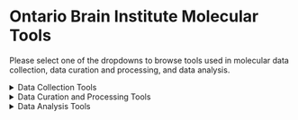 # Ontario Brain Institute Molecular Tools

Please select one of the dropdowns to browse tools used in molecular data collection, data curation and processing, and data analysis.

<details><summary>Data Collection Tools</summary>
&nbsp 
    
| Tool/Pipeline | Description | Requirements | Compute Location | Research Program(s) |
| ---------------- | ----------- | --------------------------- | ----------- | ---------|
| [LabKey](https://www.labkey.com/) | Software used for life science data management. Data is collected in data form. <details><summary>License</summary>Apache Version 2.0</details> <details><summary>Tool Citation(s)</summary>**General Use**: Nelson EK, Piehler B, Eckels J, Rauch A, Bellew M, Hussey P, Ramsay S, Nathe C, Lum K, Krouse K, Stearns D, Connolly B, Skillman T, Igra M. LabKey Server: An open source platform for scientific data integration, analysis and collaboration. BMC Bioinformatics 2011 Mar 9; 12(1): 71. <br></br> **Proteomics**: Rauch A, Bellew M, Eng J, Fitzgibbon M, Holzman T, Hussey P, Igra M, Maclean B, Lin CW, Detter A, Fang R, Faca V, Gafken P, Zhang H, Whitaker J, States D, Hanash S, Paulovich A, McIntosh MW: Computational Proteomics Analysis System (CPAS):  An Extensible, Open-Source Analytic System for Evaluating and Publishing Proteomic Data and High Throughput Biological Experiments. Journal of Proteome Research 2006, 5:112-121. <br></br> **Flow**: Shulman N, Bellew M, Snelling G, Carter D, Huang Y, Li H, Self SG, McElrath MJ, De Rosa SC: Development of an automated analysis system for data from flow cytometric intracellular cytokine staining assays from clinical vaccine trials. Cytometry 2008, 73A:847-856.</details>| N/A | [Brain-CODE](https://www.braincode.ca/) | CAN-BIND |
| [ClinVar](https://www.ncbi.nlm.nih.gov/clinvar/) | Scientifically supported public archive of reports of the relationships among human variations and phenotypes <details><summary>Tool Citation(s)</summary>Landrum MJ, Lee JM, Benson M, Brown GR, Chao C, Chitipiralla S, Gu B, Hart J, Hoffman D, Jang W, Karapetyan K, Katz K, Liu C, Maddipatla Z, Malheiro A, McDaniel K, Ovetsky M, Riley G, Zhou G, Holmes JB, Kattman BL, Maglott DR. ClinVar: improving access to variant interpretations and supporting evidence. Nucleic Acids Res . 2018 Jan 4. PubMed PMID: 29165669 </details> <details><summary>Relevant Publications</summary>[Landrum et al., 2018](https://doi.org/10.1093/nar/gkx1153), [Carvalho-Silva et al., 2019](https://doi.org/10.1093/nar/gky1133), [Landrum et al., 2020](https://doi.org/10.1093/nar/gkz972), [Piñero et al., 2020](https://doi.org/10.1093/nar/gkz1021)</details> | N/A | Web-based| EpLink |
| [OMIM](https://www.omim.org/)| A comprehensive manual of human genes and genetic phenotypes <details><summary>Tool Citation(s)</summary>Online Mendelian Inheritance in Man, OMIM®. McKusick-Nathans Institute of Genetic Medicine, Johns Hopkins University (Baltimore, MD), {date}. World Wide Web URL: https://omim.org/ <br></br> Details on how to cite specific articles from OMIM can be found [here](https://www.omim.org/help/faq#1_8:~:text=Citing%20a%20specific%20entry%20in%20OMIM%3A)</details> <details><summary>Relevant Publications</summary>[Hamosh et al., 2005](https://doi.org/10.1093/nar/gki033), [McKusick, 2007](https://doi.org/10.1086/514346), [Amberger et al., 2015](https://doi.org/10.1093/nar/gku1205), [Amberger et al., 2019](https://doi.org/10.1093/nar/gky1151)</details>| N/A |  Web-based | EpLink |
| [Varsome](https://varsome.com/) | A variant knowledge community, data aggregator, and variant data discovery tool <details><summary>Tool Citation(s)</summary>VarSome: the human genomic variant search engine, Christos Kopanos, Vasilis Tsiolkas, Alexandros Kouris, Charles E Chapple, Monica Albarca Aguilera, Richard Meyer, Andreas Massouras, Bioinformatics, Volume 35, Issue 11, 1 June 2019, Pages 1978–1980, https://doi.org/10.1093/bioinformatics/bty897 </details><details><summary>Relevant Publications</summary>[Kopanos et al., 2019](https://doi.org/10.1093/bioinformatics/bty897), [Kumar et al., 2019](https://doi.org/10.1016/j.parkreldis.2019.11.004), [Marcelino-Rodriguez et al., 2019](https://www.frontiersin.org/articles/10.3389/fgene.2019.00900), [Yap et al., 2020](https://doi.org/10.1158/2159-8290.CD-20-0163)</details>| N/A |  Web-based | EpLink |
 
</details>

<details><summary>Data Curation and Processing Tools</summary>
&nbsp
    
| Tool/Pipeline | Description | Requirements | Compute Location | Research Program(s) |
| ---------------- | ----------- | --------------------------- | ----------- | ---------|
| [Plink](https://github.com/GELOG/plink) | genome association analysis toolset that can be used to conduct a range of large scale analyses <details><summary>License</summary>GNU General Public License Version 2.0</details> <details><summary>Tool Citation(s)</summary>Purcell S, Neale B, Todd-Brown K, Thomas L, Ferreira MAR, Bender D, Maller J, Sklar P, de Bakker PIW, Daly MJ & Sham PC (2007) PLINK: a toolset for whole-genome association and population-based linkage analysis. American Journal of Human Genetics, 81. </br><br>PLINK: Whole genome data analysis toolset. (n.d.). Retrieved August 4, 2022, from https://zzz.bwh.harvard.edu/plink/</details> <details><summary>Relevant Publications</summary>[Ge et al., 2009](https://doi.org/10.1038/nature08309), [Purcell et al., 2009](https://doi.org/10.1038/nature08185), [Yang et al., 2010](https://doi.org/10.1038/ng.608), [Yang et al., 2011](https://doi.org/10.1016/j.ajhg.2010.11.011)</details>| N/A | At the lab &nbsp;&nbsp;&nbsp;&nbsp;&nbsp;&nbsp;&nbsp;&nbsp;&nbsp;&nbsp;&nbsp;&nbsp;&nbsp;&nbsp;&nbsp; | CAN-BIND, ONDRI |
| [IMPUTE](https://mathgen.stats.ox.ac.uk/impute/impute_v2.html) | Computer program used for whole-genome imputation. <details><summary>License</summary> [Academic Use License](https://jmarchini.org/licence/)</details> <details><summary>Tool Citation(s)</summary>B. N. Howie, P. Donnelly, and J. Marchini (2009) A flexible and accurate genotype imputation method for the next generation of genome-wide association studies. PLoS Genetics 5(6): e1000529 [Open Access Article] [Supplementary Material] </details> <details><summary>Relevant Publications</summary>[B. N. Howie et al., 2009](https://doi.org/10.1371/journal.pgen.1000529), [Marchini & Howie, 2010](https://doi.org/10.1038/nrg2796), [B. Howie et al., 2011](https://doi.org/10.1534/g3.111.001198), [B. Howie et al., 2012](https://doi.org/10.1038/ng.2354)</details>| Currently only available for Mac and Linux operating systems. | At the lab | CAN-BIND |
| [Agilent 2200 Tapestation](https://www.agilent.com/en/product/automated-electrophoresis/tapestation-systems/tapestation-software/2200-tapestation-software-228269) | Software used for RNA Integrity checks. <details><summary>License</summary> Limited Use Label License</details> <details><summary>Tool Citation(s)</summary>2200 TapeStation Instrument (RRID:SCR_014994)</details> <details><summary>Relevant Publications</summary>[Padmanaban et al., 2013](https://www.agilent.com/cs/library/technicaloverviews/public/5991-6629EN.pdf), [Lu et al., 2020](https://www.frontiersin.org/articles/10.3389/fcimb.2020.00097), [Owonikoko et al., 2021](https://doi.org/10.1016/j.jtho.2020.11.006), [Yrondi et al., 2021](https://doi.org/10.1038/s41398-021-01592-4)</details>| N/A | At the lab | CAN-BIND |
| [Illumina HiSeq4000](https://www.illumina.com/systems/sequencing-platforms/hiseq-3000-4000.html) (discontinued)| Tool used for RNA sequencing. <details><summary>License</summary> Limited Use Label License</details> <details><summary>Tool Citation(s)</summary>Illumina HiSeq 3000/HiSeq 4000 System (RRID:SCR_016386)</details> <details><summary>Relevant Publications</summary>[Sinha et al., 2017](https://doi.org/10.1101/125724), [Zhu et al., 2018](https://doi.org/10.1186/s13007-018-0337-0), [Jeon et al., 2019](https://doi.org/10.5808/GI.2019.17.3.e32), [Yrondi et al., 2021](https://doi.org/10.1038/s41398-021-01592-4)</details>| N/A | At the lab | CAN-BIND |
| [FASTXToolkit Trimmomatic](http://hannonlab.cshl.edu/fastx_toolkit/) | Tool used for quality and adapter trimming. <details><summary>License</summary> GNU General Public License Version 3.0 </details> <details><summary>Tool Citation(s)</summary>Bolger, A. M., Lohse, M., & Usadel, B. (2014). Trimmomatic: A flexible trimmer for Illumina Sequence Data. Bioinformatics, btu170.</details> <details><summary>Relevant Publications</summary>[Bolger et al., 2014](https://doi.org/10.1093/bioinformatics/btu170), [Mallick, 2016](https://doi.org/10.4172/2153-0602.1000e124), [Yrondi et al., 2021](https://doi.org/10.1038/s41398-021-01592-4), [Abdul et al., 2022](https://www.researchgate.net/profile/Mohammad-Al-Maeni/publication/358741881_Generation_and_Manipulation_of_Next_Generation_Sequencing_A_Review/links/621324acf02286737cb11b96/Generation-and-Manipulation-of-Next-Generation-Sequencing-A-Review.pdf)</details>| N/A | At the lab | CAN-BIND |
| [Tophat2 - bowtie2](http://bowtie-bio.sourceforge.net/bowtie2/index.shtml) | Tool used to align the cleaned reads to reference genome (GRCh38). <details><summary>License</summary> GNU General Public License Version 3.0 </details> <details><summary>Tool Citation(s)</summary>Langmead B, Salzberg S. Fast gapped-read alignment with Bowtie 2. Nature Methods. 2012, 9:357-359.</details> <details><summary>Relevant Publications</summary>[Langmead & Salzberg, 2012](https://doi.org/10.1038/nmeth.1923), [Langdon, 2013](https://doi.org/10.1145/2464576.2480772), [Misale, 2014](https://doi.org/10.1109/PDP.2014.50), [Langdon, 2015](https://doi.org/10.1186/s13040-014-0034-0), [Yrondi et al., 2021](https://doi.org/10.1038/s41398-021-01592-4)</details>| N/A | At the lab | CAN-BIND |
| [HTSeq-count (ref ENSEMBL)](https://htseq.readthedocs.io/en/release_0.11.1/index.html) | Tool used for quantification on each gene’s expression. <details><summary>License</summary> GNU General Public License Version 3.0 </details> <details><summary>Tool Citation(s)</summary>Simon Anders, Paul Theodor Pyl, Wolfgang Huber HTSeq — A Python framework to work with high-throughput sequencing data Bioinformatics (2014), in print, online at doi:10.1093/bioinformatics/btu638</details> <details><summary>Relevant Publications</summary>[Chandramohan et al., 2013](https://doi.org/10.1109/EMBC.2013.6609583), [Anders et al., 2015](https://doi.org/10.1093/bioinformatics/btu638), [Yrondi et al., 2021](https://doi.org/10.1038/s41398-021-01592-4), [Putri et al., 2022](https://doi.org/10.1093/bioinformatics/btac166)</details>| Mac or Linux operating systems, Python 2.7 or >3.4, [NumPy](https://numpy.org/), [Pysam](https://pypi.org/project/pysam/), and [Matplotlib](https://pypi.org/project/matplotlib/) | At the lab | CAN-BIND |
| [DESeq2 (R Package)](https://bioconductor.org/packages/release/bioc/html/DESeq2.html) | Tool used for the normalization of resulting gene matrix. <details><summary>License</summary> GNU General Public License Version 3.0 </details> <details><summary>Tool Citation(s)</summary>Love MI, Huber W, Anders S (2014). “Moderated estimation of fold change and dispersion for RNA-seq data with DESeq2.” Genome Biology, 15, 550. doi: 10.1186/s13059-014-0550-8.</details> <details><summary>Relevant Publications</summary>[Love et al., 2014](https://doi.org/10.1186/s13059-014-0550-8), [Varet et al., 2016](https://doi.org/10.1371/journal.pone.0157022), [Tong, 2021](https://doi.org/10.1051/e3sconf/202127103058), [Yrondi et al., 2021](https://doi.org/10.1038/s41398-021-01592-4)</details> | N/A | At the lab | CAN-BIND |
| [ERCC's exceRpt small RNA-Seq pipeline](https://github.gersteinlab.org/exceRpt/) | Aligned the reads to the human genome and quantified the various miRNAs into counts. Can be run on [Genboree](http://genboree.org/site/) or [Docker](https://www.docker.com/). <details><summary>License</summary> GNU General Public License Version 3.0 </details> <details><summary>Tool Citation(s)</summary>Rozowsky, J., Kitchen, R. R., Park, J. J., Galeev, T. R., Diao, J., Warrell, J., Thistlethwaite, W., Subramanian, S. L., Milosavljevic, A., & Gerstein, M. (2019). exceRpt: A Comprehensive Analytic Platform for Extracellular RNA Profiling. Cell Systems, 8(4), 352-357.e3. https://doi.org/10.1016/j.cels.2019.03.004 </details> <details><summary>Relevant Publications</summary>[Giraldez et al., 2018](https://doi.org/10.1038/nbt.4183), [Rozowsky et al., 2019](https://doi.org/10.1016/j.cels.2019.03.004), [Sundar et al., 2019](https://doi.org/10.1080/20013078.2019.1684816), [Saeedi et al., 2021](https://doi.org/10.1038/s41380-021-01255-2)</details>| ~ 16 GB RAM, > 4 CPU cores| At the lab | CAN-BIND |
| [MEME Suite](https://meme-suite.org/meme/) | Tool used for consensus motif enrichment discovery analysis. <details><summary>License</summary> https://github.com/cinquin/MEME/blob/master/COPYING </details> <details><summary>Tool Citation(s)</summary> Timothy L. Bailey, James Johnson, Charles E. Grant, William S. Noble, "The MEME Suite", Nucleic Acids Research, 43(W1):W39-W49, 2015. [[full text](https://academic.oup.com/nar/article/43/W1/W39/2467905?login=false)] </br><br> Information on how to cite specific tools in MEME suite can be found [here](https://meme-suite.org/meme/doc/cite.html?man_type=web).</details> <details><summary>Relevant Publications</summary>[Bailey et al., 2009](https://doi.org/10.1093/nar/gkp335), [Bailey et al., 2015](https://doi.org/10.1093/nar/gkv416), [Nystrom & McKay, 2021](https://doi.org/10.1371/journal.pcbi.1008991), [Saeedi et al., 2021](https://doi.org/10.1038/s41380-021-01255-2)</details>| N/A | At the lab | CAN-BIND |
| [Enrichr](https://maayanlab.cloud/Enrichr/) | Tool used for enrichment analysis. <details><summary>License</summary> GNU General Public License Version 3.0 </details> <details><summary>Tool Citation(s)</summary>Chen EY, Tan CM, Kou Y, Duan Q, Wang Z, Meirelles GV, Clark NR, Ma'ayan A. Enrichr: interactive and collaborative HTML5 gene list enrichment analysis tool. BMC Bioinformatics. 2013; 128(14). </br><br> Kuleshov MV, Jones MR, Rouillard AD, Fernandez NF, Duan Q, Wang Z, Koplev S, Jenkins SL, Jagodnik KM, Lachmann A, McDermott MG, Monteiro CD, Gundersen GW, Ma'ayan A. Enrichr: a comprehensive gene set enrichment analysis web server 2016 update. Nucleic Acids Research. 2016; gkw377 . </br><br> Xie Z, Bailey A, Kuleshov MV, Clarke DJB., Evangelista JE, Jenkins SL, Lachmann A, Wojciechowicz ML, Kropiwnicki E, Jagodnik KM, Jeon M, & Ma’ayan A. Gene set knowledge discovery with Enrichr. Current Protocols, 1, e90. 2021. doi: 10.1002/cpz1.90</details> <details><summary>Relevant Publications</summary>[Chen et al., 2013](https://doi.org/10.1186/1471-2105-14-128), [Kuleshov et al., 2019](https://doi.org/10.1093/nar/gkz347), [Saeedi et al., 2021](https://doi.org/10.1038/s41380-021-01255-2), [Xie et al., 2021](https://doi.org/10.1002/cpz1.90)</details> | N/A | At the lab | CAN-BIND |
| [ARCHS4](https://maayanlab.cloud/archs4/) | Tissue expression atlas. <details><summary>License</summary> Source Code: Apache License Version 2.0 </br><br>Gene expression files: Creative Commons Attribution 4.0 International License </details> <details><summary>Tool Citation(s)</summary>Lachmann A, Torre D, Keenan AB, Jagodnik KM, Lee HJ, Wang L, Silverstein MC, Ma’ayan A. Massive mining of publicly available RNA-seq data from human and mouse. Nature Communications 9. Article number: 1366 (2018), doi:10.1038/s41467-018-03751-6</details> <details><summary>Relevant Publications</summary>[Lachmann et al., 2018](https://doi.org/10.1038/s41467-018-03751-6), [Szklarczyk et al., 2019](https://doi.org/10.1093/nar/gky1131), [Meuleman et al., 2020](https://doi.org/10.1038/s41586-020-2559-3), [Saeedi et al., 2021](https://doi.org/10.1038/s41380-021-01255-2)</details>| N/A | At the lab | CAN-BIND |
| [Infinium MethylationEPIC Beadchip](https://support.illumina.com/array/array_kits/infinium-methylationepic-beadchip-kit.html) | Tool used to assess genome-wide DNA methylation. <details><summary>Relevant Publications</summary>[Pidsley et al., 2016](https://doi.org/10.1186/s13059-016-1066-1), [Needhamsen et al., 2017](https://doi.org/10.1186/s12859-017-1870-y), [Yrondi et al., 2021](https://doi.org/10.1038/s41398-021-01592-4), [Christiansen et al., 2022](https://doi.org/10.1080/15592294.2022.2051861)</details>| N/A | At the lab | CAN-BIND |
| [Chip Analysis Methylation Pipeline (ChAMP) Bioconductor (R package)](https://www.bioconductor.org/packages/devel/bioc/vignettes/ChAMP/inst/doc/ChAMP.html) | Tool used for pre-processing and analysis of raw microarray data. <details><summary>License</summary> GNU General Public License Version 3.0 </details> <details><summary>Tool Citation(s)</summary>Morris, T. J., Butcher, L. M., Feber, A., Teschendorff, A. E., Chakravarthy, A. R., Wojdacz, T. K., and Beck, S. (2014). Champ: 450k chip analysis methylation pipeline pg - 428-30. Bioinformatics, 30(3), 428-30. </br><br> More information on citing ChAMP can be found [here](https://www.bioconductor.org/packages/devel/bioc/vignettes/ChAMP/inst/doc/ChAMP.html#section-citing-champ:~:text=many%20other%20tools.-,7%20Citing%20ChAMP,-ChAMP%20is%20a). </details> <details><summary>Relevant Publications</summary>[Morris et al., 2014](https://doi.org/10.1093/bioinformatics/btt684), [Tian et al., 2017](https://doi.org/10.1093/bioinformatics/btx513), [Campagna et al., 2021](https://doi.org/10.1186/s13148-021-01200-8), [Yrondi et al., 2021](https://doi.org/10.1038/s41398-021-01592-4)</details>| N/A | At the lab | CAN-BIND |
| [TopSpin 3.6](https://www.bruker.com/en/products-and-solutions/mr/nmr-software/topspin.html) | Tool used for 1H NMR Spectra processing. <details><summary>License</summary> Academic Use License </details> <details><summary>Tool Citation(s)</summary>TopSpin (RRID:SCR_014227)</details> <details><summary>Relevant Publications</summary>[Chen et al., 2019](https://d1wqtxts1xzle7.cloudfront.net/58688101/63-Foodchem-with-cover-page-v2.pdf?Expires=1660314167&Signature=SQj-IyMrFjDTHcjQKlqvtkUWA~SH4ZJiVaxlpVT6vKdzKkNWrxVpVsD1CvkgU13igwstw1j5LzugKgaTEsuxL~smRRZBfGX~P59y0IWeUPvLLP~hPSXx7HMQjAMcg3xz37tw7-HA1OTGWqtC5Tx2sWTrXl9FJ5dpgLKTnTrWBZHry0VJFOUcAsvRbvvujrabtbVsfNuRHa1khb2FETDV~w3~Q1EWLQIE-zz9ql5GJC1ZmoQeM9EXN7Uh-2J60vR1bwMet~1yx2gqkGNy43NA~b2G2R3yu5lT-A-y1050NeB62-QA7cjLGN9Zv2DVXT0LRFu8PVy7N8E2ZDbSqJoXdA__&Key-Pair-Id=APKAJLOHF5GGSLRBV4ZA), [Caspani et al., 2021](https://doi.org/10.1038/s42003-021-02421-6), [Gandhi et al., 2022](https://doi.org/10.1038/s41598-022-13031-5)</details>| N/A | At the lab | CAN-BIND |
| Meds Tool | Excel based tool that performs drug categorization.| N/A | At the lab | ONDRI |
| [Simoa](https://www.svarlifescience.com/knowledge/technologies/simoa-bead-technology#:~:text=Simoa%20is%20an%20ultra%2Dsensitive,in%20most%20common%20sample%20types.) | Tool used for molecular classification of amyloid and Tau proteins </br><br> can't seem to find license OR tool citation...| N/A | [Brain-CODE](https://www.braincode.ca/) | ONDRI |
| [Masshunter](https://www.agilent.com/en/product/software-informatics/mass-spectrometry-software?gclid=EAIaIQobChMI0drnxpWZ-QIV_T6tBh20DQ7pEAAYASAAEgJ7MfD_BwE&gclsrc=aw.ds) | Quantitation tool upstream of data upload <details><summary>License</summary>[Customary non-commercial license](https://www.agilent.com/cs/library/quickreference/public/Agilent_Software_EULA.pdf) </details> <details><summary>Tool Citation(s)</summary>Agilent Masshunter Quantitative Analysis software (RRID:SCR_015040)</details> <details><summary>Relevant Publications</summary>[Duncan et al., 2015](https://doi.org/10.1016/j.chembiol.2015.03.010), [Müller et al., 2019](https://doi.org/10.1038/s41592-019-0394-y), [Pu et al., 2020](https://doi.org/10.1111/nph.16552), [Boulias & Greer, 2021](https://doi.org/10.1007/978-1-0716-0876-0_7)</details>| N/A | At the lab | ONDRI |
| [Standards (Shiny) App](https://github.com/ondri-nibs/standards_app) | Performs standard checks on ONDRI data. <details><summary>License</summary>GNU General Public License Version 3.1</details> | R, Rstudio | At the lab | ONDRI| 
| [Data Preparation (Shiny) App](https://github.com/ondri-nibs/dataprep_app) | Prepares ONDRI data for outlier analysis. <details><summary>License</summary>GNU General Public License Version 3.0</details> | R, RStudio, [GSVD](https://github.com/derekbeaton/GSVD) and [ours](https://github.com/derekbeaton/OuRS) R Packages | At the lab | ONDRI| 
| [Outliers (Shiny) App](https://github.com/ondri-nibs/outliers_app) | Performs outlier analyses on ONDRI data <details><summary>License</summary>GNU General Public License Version 3.2</details> | R, Rstudio | At the lab | ONDRI| 
| [Adobe Acrobat Pro 2020](https://www.adobe.com/ca/acrobat/complete-pdf-solution.html?mv=search&ef_id=EAIaIQobChMIz-2g35WZ-QIVIz2tBh1spgDtEAAYASAAEgLHzPD_BwE:G:s&s_kwcid=AL!3085!3!495116485612!e!!g!!adobe%20acrobat%20pro!12198071516!116786778653&gclid=EAIaIQobChMIz-2g35WZ-QIVIz2tBh1spgDtEAAYASAAEgLHzPD_BwE) | Software used to redact all personal health information (PHI) from genetic reports. <details><summary>License</summary>Named User License</details>| N/A | At the lab | EpLink |
</details>

<details><summary>Data Analysis Tools</summary>
&nbsp 
    
| Tool/Pipeline | Description | Requirements | Compute Location | Research Program(s) |
| ---------------- | ----------- | --------------------------- | ----------- | ---------|
| [Chip Analysis Methylation Pipeline (ChAMP) Bioconductor (R package)](https://www.bioconductor.org/packages/devel/bioc/vignettes/ChAMP/inst/doc/ChAMP.html) | Tool used for pre-processing and analysis of raw microarray data. <details><summary>License</summary> GNU General Public License Version 3.0 </details> <details><summary>Tool Citation(s)</summary>Morris, T. J., Butcher, L. M., Feber, A., Teschendorff, A. E., Chakravarthy, A. R., Wojdacz, T. K., and Beck, S. (2014). Champ: 450k chip analysis methylation pipeline pg - 428-30. Bioinformatics, 30(3), 428-30. </br><br> More information on citing ChAMP can be found [here](https://www.bioconductor.org/packages/devel/bioc/vignettes/ChAMP/inst/doc/ChAMP.html#section-citing-champ:~:text=many%20other%20tools.-,7%20Citing%20ChAMP,-ChAMP%20is%20a). </details> <details><summary>**Relevant Publications**</summary>[Morris et al., 2014](https://doi.org/10.1093/bioinformatics/btt684), [Tian et al., 2017](https://doi.org/10.1093/bioinformatics/btx513), [Campagna et al., 2021](https://doi.org/10.1186/s13148-021-01200-8), [Yrondi et al., 2021](https://doi.org/10.1038/s41398-021-01592-4)</details>| N/A | At the lab | CAN-BIND |
| [miRwalk 2.0](http://mirwalk.umm.uni-heidelberg.de/) |Tool used for target prediction of miRNA cargo. <details><summary>**License**</summary> </details> <details><summary>Tool Citation(s)</summary>Sticht C, De La Torre C, Parveen A, Gretz N.: miRWalk: An online resource for prediction of microRNA binding sites. PLoS One. 2018 Oct 18;13(10): </details> <details><summary>Relevant Publications</summary>[Dweep et al., 2011](https://doi.org/10.1016/j.jbi.2011.05.002), [Dweep et al., 2014](https://doi.org/10.1007/978-1-4939-1062-5_25), [Dweep & Gretz, 2015](https://doi.org/10.1038/nmeth.3485), [Parveen et al., 2016](https://doi.org/10.1002/cpbi.14), [Sticht et al., 2018](https://doi.org/10.1371/journal.pone.0206239), [Saeedi et al., 2021](https://doi.org/10.1038/s41380-021-01255-2)</details>| N/A | At the lab | CAN-BIND |
| [miRanda](https://cbio.mskcc.org/miRNA2003/miranda.html) |Tool used for target prediction of miRNA cargo. <details><summary>License</summary> GNU General Public License Version 2.0 </details> <details><summary>Tool Citation(s)</summary>A.J. Enright, B. John, U. Gaul, T. Tuschl, C. Sander, D.S. Marks; (2003) MicroRNA targets in Drosophila; Genome Biology 5(1):R1.</details> <details><summary>Relevant Publications</summary>[Kumar et al., 2012](https://doi.org/10.1016/j.ygeno.2012.08.006), [Giles et al., 2013](https://doi.org/10.1186/1471-2105-14-S14-S17), [Riffo-Campos et al., 2016](https://doi.org/10.3390/ijms17121987), [Zhao & Xue, 2019](https://doi.org/10.1186/s12864-019-5528-1), [Saeedi et al., 2021](https://doi.org/10.1038/s41380-021-01255-2)</details>| N/A | At the lab | CAN-BIND |
| [RNA22 v2](https://cm.jefferson.edu/rna22/Interactive/) |Tool used for target prediction of miRNA cargo. <details><summary>**License**</summary></details> <details><summary>Tool Citation(s)</summary> Miranda KC, Huynh T, Tay Y, Ang YS, Tam WL, Thomson AM, Lim B, Rigoutsos I. (2006) A pattern-based method for the identification of MicroRNA binding sites and their corresponding heteroduplexes. Cell 126(6):1203-17. [[article](https://www.cell.com/cell/fulltext/S0092-8674%2806%2901099-3)] </details> <details><summary>Relevant Publications</summary>[Miranda et al., 2006](https://doi.org/10.1016/j.cell.2006.07.031), [Loher & Rigoutsos, 2012](https://doi.org/10.1093/bioinformatics/bts615), [Saeedi et al., 2021](https://doi.org/10.1038/s41380-021-01255-2), [Hassan et al., 2022](https://www.frontiersin.org/articles/10.3389/fmolb.2022.866072)</details>| N/A | At the lab | CAN-BIND |
| [RNAHybrid](https://bibiserv.cebitec.uni-bielefeld.de/rnahybrid) |Tool used for target prediction of miRNA cargo. <details><summary>License</summary> GNU General Public License Version 2.0 </details> <details><summary>Tool Citation(s)</summary> Rehmsmeier, Marc and Steffen, Peter and Hoechsmann, Matthias and Giegerich, Robert Fast and effective prediction of microRNA/target duplexes RNA, RNA, 2004</details> <details><summary>Relevant Publications</summary>[Rehmsmeier et al., 2004](https://doi.org/10.1261/rna.5248604), [Krüger & Rehmsmeier, 2006](https://doi.org/10.1093/nar/gkl243), [Watanabe et al., 2007](https://doi.org/10.1016/S0076-6879(07)27004-1), [Min & Yoon, 2010](https://doi.org/10.3858/emm.2010.42.4.032), [Saeedi et al., 2021](https://doi.org/10.1038/s41380-021-01255-2)</details>| N/A | At the lab | CAN-BIND |
| [TargetScan](https://www.targetscan.org/vert_80/) |Tool used for target prediction of miRNA cargo. <details><summary>**License**</summary>License information can be found [here](https://www.targetscan.org/faqs.html#:~:text=I%20would%20like%20to%20include%20results%20from%20a%20TargetScan%20analysis%20in%20a%20paper%20we%20are%20about%20to%20submit.%20Can%20I%20use%20these%20data%20in%20my%20publication%3F%20How%20should%20I%20cite%20TargetScan%3F%20Are%20there%20copyright%20concerns%3F). </details> <details><summary>Tool Citation(s)</summary> Citation information can be found [here](https://www.targetscan.org/vert_80/#:~:text=To%20reference%20information%20from%20this%20database%2C%20please%20cite%20one%20of%20the%20following%20papers%3A). </details> <details><summary>Relevant Publications</summary>[Friedman et al., 2009](https://doi.org/10.1101/gr.082701.108), [Ritchie et al., 2009](https://doi.org/10.1038/nmeth0609-397), [Shi et al., 2017](https://doi.org/10.12659/MSM.901191), [Saeedi et al., 2021](https://doi.org/10.1038/s41380-021-01255-2)</details>| N/A | At the lab | CAN-BIND |
| [METAL](https://github.com/statgen/METAL) | Software used for metal-analysis and Cochran l test. <details><summary>License</summary>License information can be found [here](https://github.com/statgen/METAL/blob/master/LICENSE.twister).</details> <details><summary>Tool Citation(s)</summary> Willer, C. J., Li, Y., & Abecasis, G. R. (2010). METAL: Fast and efficient meta-analysis of genomewide association scans. Bioinformatics, 26(17), 2190–2191. https://doi.org/10.1093/bioinformatics/btq340  </details> <details><summary>**Relevant Publications**</summary>[Willer et al., 2010](https://doi.org/10.1093/bioinformatics/btq340), [Zai et al., 2015](https://doi.org/10.1016/j.jpsychires.2014.11.002), [Nolte, 2020](https://doi.org/10.1093/bioinformatics/btaa570), [Marshe et al., 2021](https://doi.org/10.1038/s41398-021-01248-3)</details>| N/A | At the lab | CAN-BIND |
| [survival (R package)](https://rdrr.io/cran/survival/) | R package used to conduct Cox regression. <details><summary>License</summary>GNU General Public License Version 3.0</details> <details><summary>Tool Citation(s)</summary> Therneau T (2022). A Package for Survival Analysis in R. R package version 3.4-0, https://CRAN.R-project.org/package=survival. </br><br>Terry M. Therneau, Patricia M. Grambsch (2000). Modeling Survival Data: Extending the Cox Model. Springer, New York. ISBN 0-387-98784-3.  </details> <details><summary>**Relevant Publications**</summary></details>| N/A | At the lab | CAN-BIND |
| [lme4 (R package)](https://rdrr.io/cran/lme4/) | R package used to conduct Linear mixed-effects models. <details><summary>License</summary>GNU General Public License Version 3.0</details> <details><summary>Tool Citation(s)</summary> Bates D, Mächler M, Bolker B, Walker S (2015). “Fitting Linear Mixed-Effects Models Using lme4.” Journal of Statistical Software, 67(1), 1–48. doi:10.18637/jss.v067.i01. </details> <details><summary>**Relevant Publications**</summary></details>| N/A | At the lab | CAN-BIND |
| [FUMA v1.3.5e – MAGMA](https://fuma.ctglab.nl/) | Software used for genome-wide gene analysis. <details><summary> License </summary>Creative Commons Attribution-NonCommercial-ShareAlike 4.0 International Public License</details> <details><summary>Tool Citation(s)</summary> K. Watanabe, E. Taskesen, A. van Bochoven and D. Posthuma. Functional mapping and annotation of genetic associations with FUMA. Nat. Commun. 8:1826. (2017). https://www.nature.com/articles/s41467-017-01261-5 </details> <details><summary>**Relevant Publications**</summary></details>| N/A | At the lab | CAN-BIND |
| [RStudio](https://www.rstudio.com/) |Software used to write scripts to conduct data analysis.| N/A | At the lab | ONDRI |
| [SPSS](https://www.ibm.com/products/spss-statistics?utm_content=SRCWW&p1=Search&p4=43700050715561164&p5=e&gclid=EAIaIQobChMIt-eJ2_Wo-QIV2vvjBx1mQwE9EAAYASAAEgJ0vfD_BwE&gclsrc=aw.ds) |Software used to write scripts to conduct data analysis.| N/A | At the lab | ONDRI, EpLink |
| [Metaboanalyst.ca](https://www.metaboanalyst.ca/) | Website used for data analysis of blood sample data. <details><summary>License</summary>GNU General Public License Version 2.0</details> <details><summary>Tool Citation(s)</summary>MetaboAnalyst (RRID:SCR_015539)</details> <details><summary>Relevant Publications</summary>[Chong et al., 2019](https://doi.org/10.1002/cpbi.86), [Pang et al., 2020](https://doi.org/10.3390/metabo10050186), [Pang, Chong, et al., 2021](https://doi.org/10.1093/nar/gkab382), [Pang, Zhou, et al., 2021](https://doi.org/10.3390/metabo11010044), [Pang et al., 2022](https://doi.org/10.1038/s41596-022-00710-w)</details> | N/A | Web-based | ONDRI |
| [impute lcmd (R package)](https://rdrr.io/cran/imputeLCMD/) | R package used for data analysis (molecular missing data below LOD) <details><summary>License</summary>GNU General Public License Version 2.0 </details>  <details><summary>Tool Citation(s)</summary> Cosmin Lazar and Thomas Burger (2022). imputeLCMD: A Collection of Methods for Left-Censored Missing Data Imputation. R package version 2.1. https://CRAN.R-project.org/package=imputeLCMD </details> <details><summary>Relevant Publications</summary>[Srivastava et al., 2019](https://www.ncbi.nlm.nih.gov/pmc/articles/PMC7059686/), [Alfano et al., 2020](https://doi.org/10.1016/j.metabol.2020.154292),  [Palstrøm et al., 2020](https://doi.org/10.1007/978-1-4939-9744-2_13), [Shen et al., 2021](https://doi.org/10.21203/rs.3.rs-298864/v1)</details> | [pcaMethods](https://www.bioconductor.org/packages/release/bioc/html/pcaMethods.html) and [impute](https://www.bioconductor.org/packages/release/bioc/html/impute.html) R packages | At the lab | ONDRI |
| [Mplus](http://www.statmodel.com/) | Software used for structural modeling of blood sample data. <details><summary>License</summary>Single-User License</details> <details><summary>Tool Citation</summary>Muthén, L.K. and Muthén, B.O. (1998-2017). Mplus User’s Guide. Eighth Edition. Los Angeles, CA: Muthén & Muthén</details><details><summary>Relevant Publications</summary> [Cella et al., 2007](https://doi.org/10.1097/01.mlr.0000258615.42478.55), [Babbott et al., 2014](https://doi.org/10.1136/amiajnl-2013-001875)</details> | N/A | At the lab | ONDRI |
    
</details>
